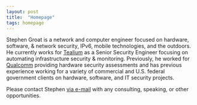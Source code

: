 ```yaml
---
layout: post
title:  "Homepage"
tags: homepage
---
```


Stephen Groat is a network and computer engineer focused on hardware, software, & network security, IPv6, mobile technologies, and the outdoors. He currently works for [Tealium](https://www.tealium.com) as a Senior Security Engineer focusing on automating infrastructure security & monitoring. Previously, he worked for [Qualcomm](http://www.qualcomm.com) providing hardware security assessments and has previous experience working for a variety of commercial and U.S. federal government clients on hardware, software, and IT security projects.

Please contact Stephen [via e-mail](mailto:stephen@egroat.com) with any consulting, speaking, or other opportunities.
